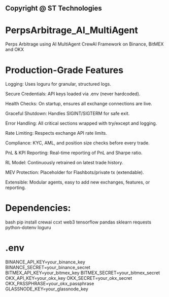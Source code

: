 ## Copyright @ ST Technologies

# PerpsArbitrage_AI_MultiAgent

Perps Arbitrage using AI MultiAgent CrewAI Framework on Binance, BitMEX and OKX

# Production-Grade Features

Logging: Uses loguru for granular, structured logs.

Secure Credentials: API keys loaded via .env (never hardcoded).

Health Checks: On startup, ensures all exchange connections are live.

Graceful Shutdown: Handles SIGINT/SIGTERM for safe exit.

Error Handling: All critical sections wrapped with try/except and logging.

Rate Limiting: Respects exchange API rate limits.

Compliance: KYC, AML, and position size checks before every trade.

PnL & KPI Reporting: Real-time reporting of PnL and Sharpe ratio.

RL Model: Continuously retrained on latest trade history.

MEV Protection: Placeholder for Flashbots/private tx (extendable).

Extensible: Modular agents, easy to add new exchanges, features, or reporting.

# Dependencies:

bash
pip install crewai ccxt web3 tensorflow pandas sklearn requests python-dotenv loguru

# .env 

BINANCE_API_KEY=your_binance_key
BINANCE_SECRET=your_binance_secret
BITMEX_API_KEY=your_bitmex_key
BITMEX_SECRET=your_bitmex_secret
OKX_API_KEY=your_okx_key
OKX_SECRET=your_okx_secret
OKX_PASSPHRASE=your_okx_passphrase
GLASSNODE_KEY=your_glassnode_key
